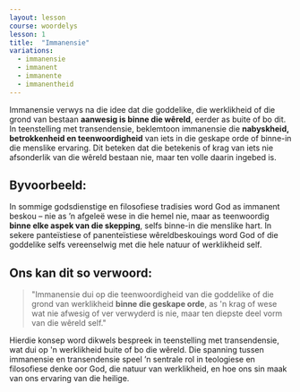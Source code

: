 ```yaml
---
layout: lesson
course: woordelys
lesson: 1
title:  "Immanensie"
variations:
  - immanensie
  - immanent
  - immanente
  - immanentheid
---
```


Immanensie verwys na die idee dat die goddelike, die werklikheid of die grond van bestaan **aanwesig is binne die wêreld**, eerder as buite of bo dit. In teenstelling met transendensie, beklemtoon immanensie die **nabyskheid, betrokkenheid en teenwoordigheid** van iets in die geskape orde of binne-in die menslike ervaring. Dit beteken dat die betekenis of krag van iets nie afsonderlik van die wêreld bestaan nie, maar ten volle daarin ingebed is.

## Byvoorbeeld:

In sommige godsdienstige en filosofiese tradisies word God as immanent beskou – nie as ’n afgeleë wese in die hemel nie, maar as teenwoordig **binne elke aspek van die skepping**, selfs binne-in die menslike hart. In sekere panteïstiese of panenteïstiese wêreldbeskouings word God of die goddelike selfs vereenselwig met die hele natuur of werklikheid self.

## Ons kan dit so verwoord:

> "Immanensie dui op die teenwoordigheid van die goddelike of die grond van werklikheid **binne die geskape orde**, as 'n krag of wese wat nie afwesig of ver verwyderd is nie, maar ten diepste deel vorm van die wêreld self."

Hierdie konsep word dikwels bespreek in teenstelling met transendensie, wat dui op 'n werklikheid buite of bo die wêreld. Die spanning tussen immanensie en transendensie speel ’n sentrale rol in teologiese en filosofiese denke oor God, die natuur van werklikheid, en hoe ons sin maak van ons ervaring van die heilige.
